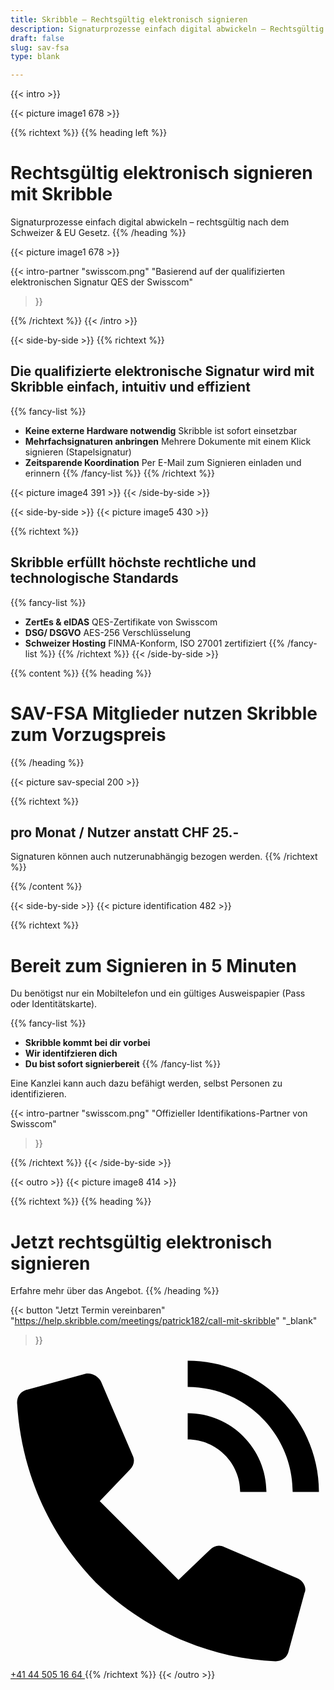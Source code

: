 ```yaml
---
title: Skribble – Rechtsgültig elektronisch signieren
description: Signaturprozesse einfach digital abwickeln – Rechtsgültig nach dem Schweizer & EU-Gesetz.
draft: false
slug: sav-fsa
type: blank

---
```


{{< intro >}}
<div class="hide-for-mobile">
  {{< picture image1 678 >}}
</div>

{{% richtext %}}
{{% heading left %}}
# Rechtsgültig elektronisch signieren mit Skribble
Signaturprozesse einfach digital abwickeln – rechtsgültig nach dem Schweizer & EU Gesetz.
{{% /heading %}}

<div class="hide-for-desktop">
  {{< picture image1 678 >}}
</div>

{{< intro-partner
  "swisscom.png"
  "Basierend auf der qualifizierten elektronischen Signatur QES der Swisscom"
>}}

{{% /richtext %}}
{{< /intro >}}

[//]: # (--------------------------------------------------------------------------------------------------------------)

{{< side-by-side >}}
{{% richtext %}}
## Die qualifizierte elektronische Signatur wird mit Skribble einfach, intuitiv und effizient
{{% fancy-list %}}
- **Keine externe Hardware notwendig** Skribble ist sofort einsetzbar
- **Mehrfachsignaturen anbringen** Mehrere Dokumente mit einem Klick signieren (Stapelsignatur)
- **Zeitsparende Koordination** Per E-Mail zum Signieren einladen und erinnern
{{% /fancy-list %}}
{{% /richtext %}}

{{< picture image4 391 >}}
{{< /side-by-side >}}

[//]: # (--------------------------------------------------------------------------------------------------------------)

{{< side-by-side >}}
{{< picture image5 430 >}}

{{% richtext %}}
## Skribble erfüllt höchste rechtliche und technologische Standards
{{% fancy-list %}}
- **ZertEs & eIDAS** QES-Zertifikate von Swisscom
- **DSG/ DSGVO** AES-256 Verschlüsselung
- **Schweizer Hosting** FINMA-Konform, ISO 27001 zertifiziert
{{% /fancy-list %}}
{{% /richtext %}}
{{< /side-by-side >}}

[//]: # (--------------------------------------------------------------------------------------------------------------)

{{% content %}}
{{% heading %}}
# SAV-FSA Mitglieder nutzen Skribble zum Vorzugspreis
{{% /heading %}}

{{< picture sav-special 200 >}}

{{% richtext %}}
## pro Monat / Nutzer anstatt CHF 25.-
Signaturen können auch nutzerunabhängig bezogen werden.
{{% /richtext %}}

{{% /content %}}

[//]: # (--------------------------------------------------------------------------------------------------------------)

{{< side-by-side >}}
{{< picture identification 482 >}}

{{% richtext %}}
# Bereit zum Signieren in 5 Minuten

Du benötigst nur ein Mobiltelefon und ein gültiges Ausweispapier (Pass oder Identitätskarte).

{{% fancy-list %}}
- **Skribble kommt bei dir vorbei**
- **Wir identifzieren dich**
- **Du bist sofort signierbereit**
{{% /fancy-list %}}

Eine Kanzlei kann auch dazu befähigt werden, selbst Personen zu identifizieren.

{{< intro-partner
  "swisscom.png"
  "Offizieller Identifikations-Partner von Swisscom"
>}}

{{% /richtext %}}
{{< /side-by-side >}}

[//]: # (--------------------------------------------------------------------------------------------------------------)

{{< outro >}}
{{< picture image8 414 >}}

{{% richtext %}}
{{% heading %}}
# Jetzt rechtsgültig elektronisch signieren
Erfahre mehr über das Angebot.
{{% /heading %}}

{{< button
  "Jetzt Termin vereinbaren"
  "https://help.skribble.com/meetings/patrick182/call-mit-skribble"
  "_blank"
>}}
<a class="mobile-link" href="tel:+41445051664">
  <svg version="1.1" id="Ebene_1" xmlns="http://www.w3.org/2000/svg" xmlns:xlink="http://www.w3.org/1999/xlink" x="0px" y="0px"
	 viewBox="0 0 24 24" style="enable-background:new 0 0 24 24;" xml:space="preserve">
		<path d="M21.5,10.5h2c0-5.5-4.5-10-10-10v2C17.9,2.5,21.5,6.1,21.5,10.5z M17.5,10.5h2c0-3.3-2.7-6-6-6v2
			C15.7,6.5,17.5,8.3,17.5,10.5z M21.9,17.1l-5.6-2.4c-0.4-0.2-0.8-0.1-1.1,0.2l-2.4,2.3l-6-6l2.3-2.4c0.3-0.3,0.4-0.7,0.2-1.1
			L6.9,2.1C6.7,1.7,6.2,1.4,5.7,1.5L1.3,2.7c-0.5,0.1-0.8,0.5-0.8,1c0.3,5.2,2.4,10,6,13.7c3.7,3.6,8.6,5.8,13.7,6
			c0.5,0,0.9-0.3,1-0.8l1.2-4.4C22.6,17.8,22.3,17.3,21.9,17.1z"/>
  </svg>
  +41 44 505 16 64
</a>
{{% /richtext %}}
{{< /outro >}}